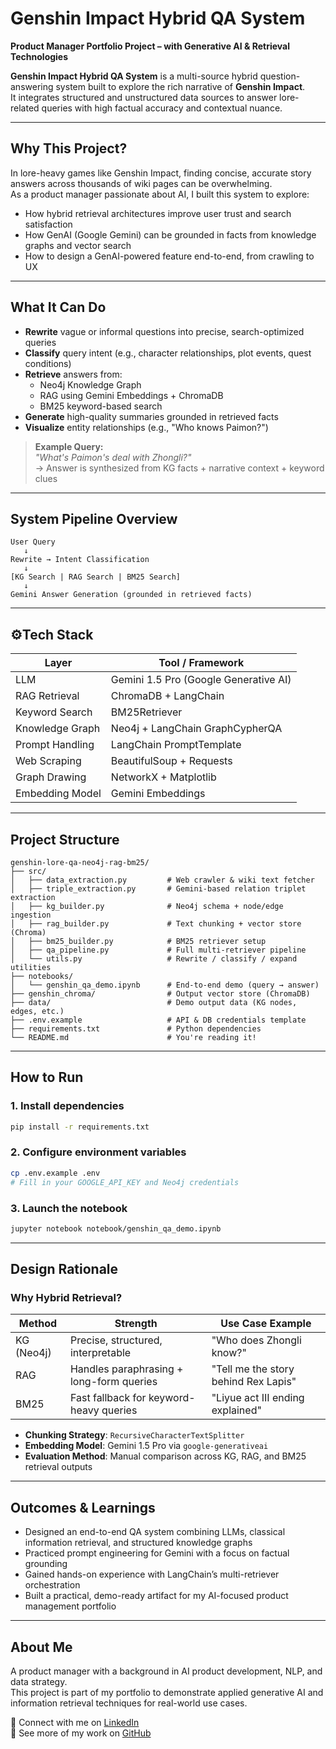 # Genshin Impact Hybrid QA System

**Product Manager Portfolio Project – with Generative AI & Retrieval Technologies**

**Genshin Impact Hybrid QA System** is a multi-source hybrid question-answering system built to explore the rich narrative of **Genshin Impact**.  
It integrates structured and unstructured data sources to answer lore-related queries with high factual accuracy and contextual nuance.

---

## Why This Project?

In lore-heavy games like Genshin Impact, finding concise, accurate story answers across thousands of wiki pages can be overwhelming.  
As a product manager passionate about AI, I built this system to explore:

- How hybrid retrieval architectures improve user trust and search satisfaction
- How GenAI (Google Gemini) can be grounded in facts from knowledge graphs and vector search
- How to design a GenAI-powered feature end-to-end, from crawling to UX

---

## What It Can Do

- **Rewrite** vague or informal questions into precise, search-optimized queries
- **Classify** query intent (e.g., character relationships, plot events, quest conditions)
- **Retrieve** answers from:
  - Neo4j Knowledge Graph
  - RAG using Gemini Embeddings + ChromaDB
  - BM25 keyword-based search
- **Generate** high-quality summaries grounded in retrieved facts
- **Visualize** entity relationships (e.g., "Who knows Paimon?")

> **Example Query:**  
> _"What's Paimon's deal with Zhongli?"_  
> → Answer is synthesized from KG facts + narrative context + keyword clues

---

## System Pipeline Overview

```text
User Query
   ↓
Rewrite → Intent Classification
   ↓
[KG Search | RAG Search | BM25 Search]
   ↓
Gemini Answer Generation (grounded in retrieved facts)
```

---

## ⚙Tech Stack

| Layer             | Tool / Framework                       |
|-------------------|----------------------------------------|
| LLM               | Gemini 1.5 Pro (Google Generative AI)  |
| RAG Retrieval     | ChromaDB + LangChain                   |
| Keyword Search    | BM25Retriever                          |
| Knowledge Graph   | Neo4j + LangChain GraphCypherQA        |
| Prompt Handling   | LangChain PromptTemplate               |
| Web Scraping      | BeautifulSoup + Requests               |
| Graph Drawing     | NetworkX + Matplotlib                  |
| Embedding Model   | Gemini Embeddings                      |

---

## Project Structure

```plaintext
genshin-lore-qa-neo4j-rag-bm25/
├── src/
│   ├── data_extraction.py         # Web crawler & wiki text fetcher
│   ├── triple_extraction.py       # Gemini-based relation triplet extraction
│   ├── kg_builder.py              # Neo4j schema + node/edge ingestion
│   ├── rag_builder.py             # Text chunking + vector store (Chroma)
│   ├── bm25_builder.py            # BM25 retriever setup
│   ├── qa_pipeline.py             # Full multi-retriever pipeline
│   └── utils.py                   # Rewrite / classify / expand utilities
├── notebooks/
│   └── genshin_qa_demo.ipynb      # End-to-end demo (query → answer)
├── genshin_chroma/                # Output vector store (ChromaDB)
├── data/                          # Demo output data (KG nodes, edges, etc.)
├── .env.example                   # API & DB credentials template
├── requirements.txt               # Python dependencies
└── README.md                      # You're reading it!
```

---

## How to Run

### 1. Install dependencies
```bash
pip install -r requirements.txt
```

### 2. Configure environment variables
```bash
cp .env.example .env
# Fill in your GOOGLE_API_KEY and Neo4j credentials
```

### 3. Launch the notebook
```bash
jupyter notebook notebook/genshin_qa_demo.ipynb
```

---

## Design Rationale

### Why Hybrid Retrieval?

| Method     | Strength                                | Use Case Example                            |
|------------|-----------------------------------------|----------------------------------------------|
| KG (Neo4j) | Precise, structured, interpretable       | "Who does Zhongli know?"                     |
| RAG        | Handles paraphrasing + long-form queries | "Tell me the story behind Rex Lapis"        |
| BM25       | Fast fallback for keyword-heavy queries  | "Liyue act III ending explained"            |

- **Chunking Strategy**: `RecursiveCharacterTextSplitter`  
- **Embedding Model**: Gemini 1.5 Pro via `google-generativeai`  
- **Evaluation Method**: Manual comparison across KG, RAG, and BM25 retrieval outputs

---

## Outcomes & Learnings

- Designed an end-to-end QA system combining LLMs, classical information retrieval, and structured knowledge graphs  
- Practiced prompt engineering for Gemini with a focus on factual grounding  
- Gained hands-on experience with LangChain’s multi-retriever orchestration  
- Built a practical, demo-ready artifact for my AI-focused product management portfolio

---

## About Me

A product manager with a background in AI product development, NLP, and data strategy.  
This project is part of my portfolio to demonstrate applied generative AI and information retrieval techniques for real-world use cases.

📎 Connect with me on [LinkedIn](https://www.linkedin.com/in/chia-wei-chang-94060b1a0/)  
📂 See more of my work on [GitHub](https://github.com/changch223)


